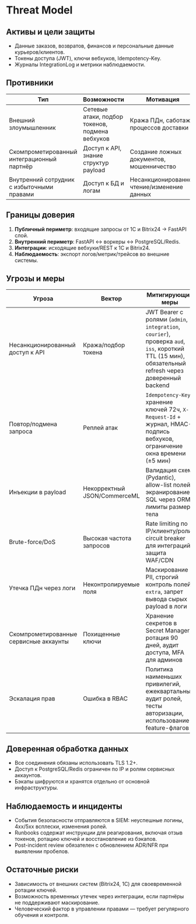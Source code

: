 # Threat Model

## Активы и цели защиты
- Данные заказов, возвратов, финансов и персональные данные курьеров/клиентов.
- Токены доступа (JWT), ключи вебхуков, Idempotency-Key.
- Журналы IntegrationLog и метрики наблюдаемости.

## Противники
| Тип | Возможности | Мотивация |
| --- | --- | --- |
| Внешний злоумышленник | Сетевые атаки, подбор токенов, подмена вебхуков | Кража ПДн, саботаж процессов доставки |
| Скомпрометированный интеграционный партнёр | Доступ к API, знание структур payload | Создание ложных документов, мошенничество |
| Внутренний сотрудник с избыточными правами | Доступ к БД и логам | Несанкционированное чтение/изменение данных |

## Границы доверия
1. **Публичный периметр**: входящие запросы от 1С и Bitrix24 → FastAPI слой.
2. **Внутренний периметр**: FastAPI ↔ воркеры ↔ PostgreSQL/Redis.
3. **Интеграции**: исходящие вебхуки/REST к 1С и Bitrix24.
4. **Наблюдаемость**: экспорт логов/метрик/трейсов во внешние системы.

## Угрозы и меры
| Угроза | Вектор | Митигирующие меры |
| --- | --- | --- |
| Несанкционированный доступ к API | Кража/подбор токена | JWT Bearer с ролями (`admin`, `integration`, `courier`), проверка `aud`, `iss`, короткий TTL (15 мин), обязательный refresh через доверенный backend |
| Повтор/подмена запроса | Реплей атак | `Idempotency-Key`, хранение ключей 72ч, `X-Request-Id` + журнал, HMAC-подпись вебхуков, ограничение окна времени (±5 мин) |
| Инъекции в payload | Некорректный JSON/CommerceML | Валидация схем (Pydantic), allow-list полей, экранирование SQL через ORM, лимиты размера тела |
| Brute-force/DoS | Высокая частота запросов | Rate limiting по IP/клиенту/роли, circuit breaker для интеграций, защита WAF/CDN |
| Утечка ПДн через логи | Неконтролируемые поля | Маскирование PII, строгий контроль полей `extra`, запрет вывода сырых payload в логи |
| Скомпрометированные сервисные аккаунты | Похищенные ключи | Хранение секретов в Secret Manager, ротация 90 дней, аудит доступа, MFA для админов |
| Эскалация прав | Ошибка в RBAC | Политика наименьших привилегий, ежеквартальный аудит ролей, тесты авторизации, использование feature-флагов |

## Доверенная обработка данных
- Все соединения обязаны использовать TLS 1.2+.
- Доступ к PostgreSQL/Redis ограничен по IP и ролям сервисных аккаунтов.
- Бэкапы шифруются и хранятся отдельно от основной инфраструктуры.

## Наблюдаемость и инциденты
- События безопасности отправляются в SIEM: неуспешные логины, 4xx/5xx всплески, изменения ролей.
- Runbooks содержат инструкции для реагирования, включая отзыв токенов, ротацию ключей и восстановление из бэкапов.
- Post-incident review обязателен с обновлением ADR/NFR при выявлении пробелов.

## Остаточные риски
- Зависимость от внешних систем (Bitrix24, 1С) для своевременной ротации ключей.
- Возможность временных утечек через интеграции, если партнёры не поддерживают маскирование.
- Человеческий фактор в управлении правами — требует регулярного обучения и контроля.
